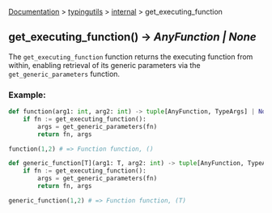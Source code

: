 [Documentation](/docs/documentation.md) > [typingutils](/docs/typingutils/typingutils.md) > [internal](/docs/typingutils/internal/internal.md)  > get_executing_function

## get_executing_function() -> _AnyFunction | None_

The `get_executing_function` function returns the executing function from within, enabling retrieval of its generic parameters via the `get_generic_parameters` function.

### Example:
```python
def function(arg1: int, arg2: int) -> tuple[AnyFunction, TypeArgs] | None:
    if fn := get_executing_function():
        args = get_generic_parameters(fn)
        return fn, args

function(1,2) # => Function function, ()

def generic_function[T](arg1: T, arg2: int) -> tuple[AnyFunction, TypeArgs] | None:
    if fn := get_executing_function():
        args = get_generic_parameters(fn)
        return fn, args

generic_function(1,2) # => Function function, (T)
```